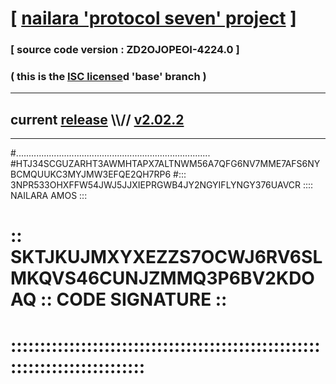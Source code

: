 
# [ [nailara 'protocol seven' project](http://nailara.network/) ]

### [ source code version : ZD2OJOPEOI-4224.0 ]

### ( this is the [ISC license](license)d 'base' branch )
---
## current [release](https://github.com/nailara-technologies/protocol-7/releases) \\\\// [v2.02.2](https://github.com/nailara-technologies/protocol-7/releases/tag/v2.02.2)
---

#.............................................................................
#HTJ34SCGUZARHT3AWMHTAPX7ALTNWM56A7QFG6NV7MME7AFS6NYBCMQUUKC3MYJMW3EFQE2QH7RP6
#::: 3NPR533OHXFFW54JWJ5JJXIEPRGWB4JY2NGYIFLYNGY376UAVCR :::: NAILARA AMOS :::
# :: SKTJKUJMXYXEZZS7OCWJ6RV6SLMKQVS46CUNJZMMQ3P6BV2KDOAQ :: CODE SIGNATURE ::
# ::::::::::::::::::::::::::::::::::::::::::::::::::::::::::::::::::::::::::::
